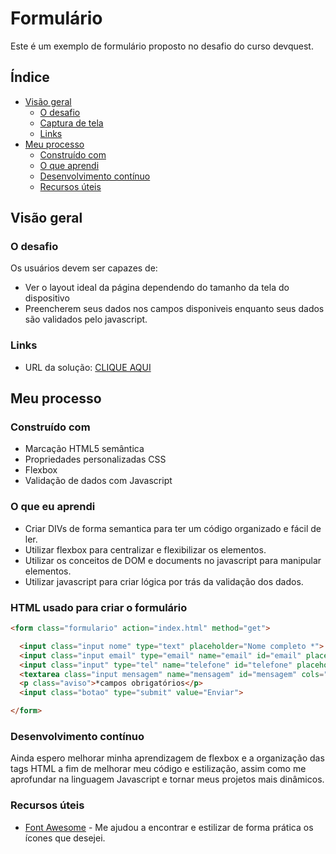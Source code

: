 # Formulário

Este é um exemplo de formulário proposto no desafio do curso devquest.

## Índice

- [Visão geral](#visão-geral)
   - [O desafio](#o-desafio)
   - [Captura de tela](#captura-de-tela)
   - [Links](#links)
- [Meu processo](#meu-processo)
   - [Construído com](#construído-com)
   - [O que aprendi](#o-que-aprendi)
   - [Desenvolvimento contínuo](#desenvolvimento-contínuo)
   - [Recursos úteis](#useful-resources)

## Visão geral

### O desafio

Os usuários devem ser capazes de:

- Ver o layout ideal da página dependendo do tamanho da tela do dispositivo
- Preencherem seus dados nos campos disponiveis enquanto seus dados são validados pelo javascript.


### Links

- URL da solução: [CLIQUE AQUI](https://lucas-madeira78.github.io/Formulario/)

## Meu processo

### Construído com

- Marcação HTML5 semântica
- Propriedades personalizadas CSS
- Flexbox
- Validação de dados com Javascript

### O que eu aprendi

* Criar DIVs de forma semantica para ter um código organizado e fácil de ler.
* Utilizar flexbox para centralizar e flexibilizar os elementos.
* Utilizar os conceitos de DOM e documents no javascript para manipular elementos.
* Utilizar javascript para criar lógica por trás da validação dos dados.

### HTML usado para criar o formulário

```html
<form class="formulario" action="index.html" method="get">

  <input class="input nome" type="text" placeholder="Nome completo *"> <p class="required">campo obrigatório</p>
  <input class="input email" type="email" name="email" id="email" placeholder="Email *"> <p class="required">campo obrigatório</p>
  <input class="input" type="tel" name="telefone" id="telefone" placeholder="Telefone *"> <p class="required">campo obrigatório</p>
  <textarea class="input mensagem" name="mensagem" id="mensagem" cols="30" rows="10" placeholder="Mensagem *"></textarea> <p class="required">campo obrigatório</p>
  <p class="aviso">*campos obrigatórios</p>
  <input class="botao" type="submit" value="Enviar">

</form>
```

### Desenvolvimento contínuo

Ainda espero melhorar minha aprendizagem de flexbox e a organização das tags HTML a fim de melhorar meu código e estilização, assim como me aprofundar na linguagem Javascript e tornar meus projetos mais dinâmicos.

### Recursos úteis

- [Font Awesome](https://fontawesome.com) - Me ajudou a encontrar e estilizar de forma prática os ícones que desejei.

